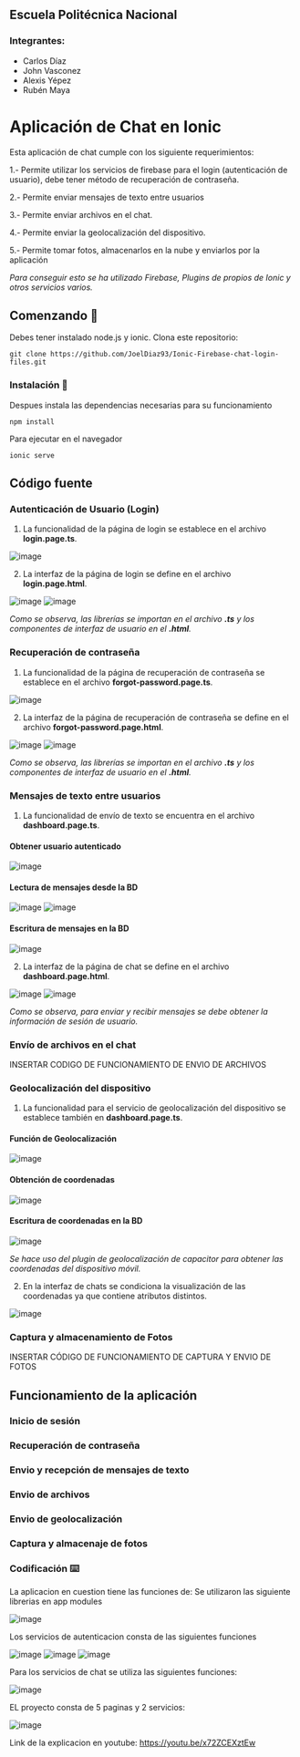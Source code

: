 ## Escuela Politécnica Nacional
### Integrantes:

* Carlos Díaz 
* John Vasconez
* Alexis Yépez
* Rubén Maya
# Aplicación de Chat en Ionic
Esta aplicación de chat cumple con los siguiente requerimientos:

1.- Permite utilizar los servicios de firebase para el login (autenticación de usuario), debe tener método de recuperación de contraseña.

2.- Permite enviar mensajes de texto entre usuarios

3.- Permite enviar archivos en el chat.

4.- Permite enviar la geolocalización del dispositivo.

5.- Permite tomar fotos, almacenarlos en la nube y enviarlos por la aplicación

*Para conseguir esto se ha utilizado Firebase, Plugins de propios de Ionic y otros servicios varios.*

## Comenzando 🚀
Debes tener instalado node.js y ionic.
Clona este repositorio:

``` 
git clone https://github.com/JoelDiaz93/Ionic-Firebase-chat-login-files.git
``` 

### Instalación 🔧
Despues instala las dependencias necesarias para su funcionamiento
```
npm install
``` 

Para ejecutar en el navegador
``` 
ionic serve
``` 
## Código fuente

### Autenticación de Usuario (Login)
1) La funcionalidad de la página de login se establece en el archivo **login.page.ts**.

![image](https://user-images.githubusercontent.com/58191417/148470870-24f31022-7ba7-4805-88c4-761cab2801f5.png)

2) La interfaz de la página de login se define en el archivo **login.page.html**.

![image](https://user-images.githubusercontent.com/58191417/148471039-e4648d13-f34c-482a-990f-266b6f2420b6.png)
![image](https://user-images.githubusercontent.com/58191417/148471077-7d0daecd-b76c-4d23-a4ba-21aed7d9687b.png)

*Como se observa, las librerías se importan en el archivo **.ts** y los componentes de interfaz de usuario en el **.html**.*

### Recuperación de contraseña

1) La funcionalidad de la página de recuperación de contraseña se establece en el archivo **forgot-password.page.ts**.

![image](https://user-images.githubusercontent.com/58191417/148471548-b0bb943a-3da7-40fc-bfa0-766b9e84a894.png)


2) La interfaz de la página de recuperación de contraseña se define en el archivo **forgot-password.page.html**.

![image](https://user-images.githubusercontent.com/58191417/148471601-e5070150-3574-438e-bab9-180906c16247.png)
![image](https://user-images.githubusercontent.com/58191417/148471658-e24bb6ca-9c25-4b88-a766-ee742231dc9e.png)


*Como se observa, las librerías se importan en el archivo **.ts** y los componentes de interfaz de usuario en el **.html**.*

### Mensajes de texto entre usuarios

1) La funcionalidad de envío de texto se encuentra en el archivo **dashboard.page.ts**.

#### Obtener usuario autenticado
![image](https://user-images.githubusercontent.com/58191417/148472260-07e1d9f9-9ff6-4b8e-b060-fe30da018547.png)

#### Lectura de mensajes desde la BD
![image](https://user-images.githubusercontent.com/58191417/148472393-c97a94aa-7c69-4839-804a-0c7a98252238.png)
![image](https://user-images.githubusercontent.com/58191417/148472505-bc73fab5-0993-4eef-a2b2-c4f92d1dda5a.png)

#### Escritura de mensajes en la BD
![image](https://user-images.githubusercontent.com/58191417/148472640-9d01c9a1-8d43-4eda-b03b-cf89c1e6d5a7.png)

2) La interfaz de la página de chat se define en el archivo **dashboard.page.html**.

![image](https://user-images.githubusercontent.com/58191417/148473035-22169102-8ff1-4488-a94d-be51479b3508.png)
![image](https://user-images.githubusercontent.com/58191417/148473161-e34824f4-1ec7-4d6d-bb82-c9f5e3ed183e.png)

*Como se observa, para enviar y recibir mensajes se debe obtener la información de sesión de usuario.*

### Envío de archivos en el chat

INSERTAR CODIGO DE FUNCIONAMIENTO DE ENVIO DE ARCHIVOS

### Geolocalización del dispositivo
1) La funcionalidad para el servicio de geolocalización del dispositivo se establece también en **dashboard.page.ts**.

#### Función de Geolocalización
![image](https://user-images.githubusercontent.com/58191417/148474434-ffd305ed-b35a-4ff3-aa39-b573f9d05562.png)

#### Obtención de coordenadas
![image](https://user-images.githubusercontent.com/58191417/148474552-04d609ea-f749-4905-8cad-efa8e52c78da.png)

#### Escritura de coordenadas en la BD
![image](https://user-images.githubusercontent.com/58191417/148474613-683e865f-85e2-4d0c-8c8c-27d6a05b825b.png)

*Se hace uso del plugin de geolocalización de capacitor para obtener las coordenadas del dispositivo móvil.*

2) En la interfaz de chats se condiciona la visualización de las coordenadas ya que contiene atributos distintos.

![image](https://user-images.githubusercontent.com/58191417/148475007-e51d25a2-a240-4007-b190-365bf1b13165.png)

### Captura y almacenamiento de Fotos
INSERTAR CÓDIGO DE FUNCIONAMIENTO DE CAPTURA Y ENVIO DE FOTOS

## Funcionamiento de la aplicación

### Inicio de sesión
### Recuperación de contraseña
### Envio y recepción de mensajes de texto
### Envio de archivos
### Envio de geolocalización
### Captura y almacenaje de fotos

### Codificación ⌨️
La aplicacion en cuestion tiene las funciones de:
Se utilizaron las siguiente librerias en app modules

![image](https://user-images.githubusercontent.com/58042087/145653948-d237cbdd-d102-46aa-92ce-2c0c2623e93e.png)

Los servicios de autenticacion consta de las siguientes funciones

![image](https://user-images.githubusercontent.com/58042087/145654020-f3e69b9a-9f7a-4afc-b888-edb54a70dc4e.png)
![image](https://user-images.githubusercontent.com/58042087/145654034-6ec8c6d1-d225-45ba-8469-e0296f732569.png)
![image](https://user-images.githubusercontent.com/58042087/145654048-569d378f-fea7-4d55-b120-194bf14fd8bc.png)

Para los servicios de chat se utiliza las siguientes funciones:

![image](https://user-images.githubusercontent.com/58042087/145654095-19878be8-e3a3-4edb-baf1-2fc64be05897.png)

EL proyecto consta de 5 paginas y 2 servicios:

![image](https://user-images.githubusercontent.com/58042087/145654145-f9606dcb-1cac-491d-8fd6-d34917bb4b9b.png)

Link de la explicacion en youtube: https://youtu.be/x72ZCEXztEw
